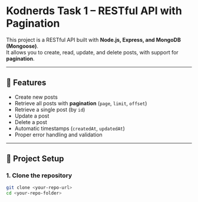 # Kodnerds Task 1 – RESTful API with Pagination

This project is a RESTful API built with **Node.js, Express, and MongoDB (Mongoose)**.  
It allows you to create, read, update, and delete posts, with support for **pagination**.

---

## 🚀 Features
- Create new posts
- Retrieve all posts with **pagination** (`page`, `limit`, `offset`)
- Retrieve a single post (by `id`)
- Update a post
- Delete a post
- Automatic timestamps (`createdAt`, `updatedAt`)
- Proper error handling and validation

---

## 📂 Project Setup

### 1. Clone the repository
```bash
git clone <your-repo-url>
cd <your-repo-folder>
```
